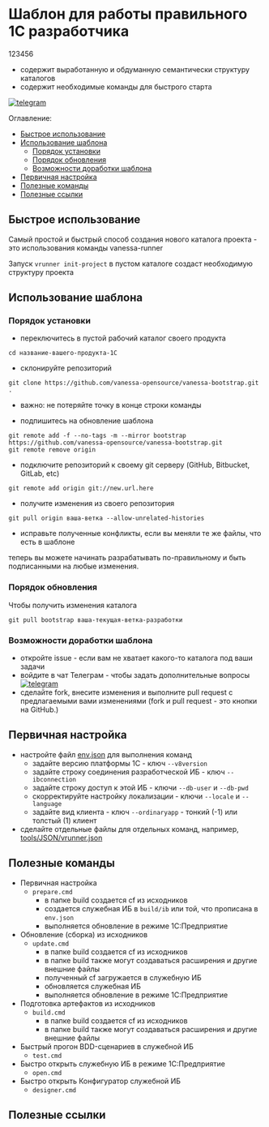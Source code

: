 <a id="markdown-шаблон-для-работы-правильного-1с-разработчика" name="шаблон-для-работы-правильного-1с-разработчика"></a>
# Шаблон для работы правильного 1С разработчика
123456
* содержит выработанную и обдуманную семантически структуру каталогов
* содержит необходимые команды для быстрого старта

[![telegram](https://img.shields.io/badge/telegram-chat-green.svg)](https://t.me/vanessa_opensource)

Оглавление:
<!-- TOC -->
<!-- - [Шаблон для работы правильного 1С разработчика](#шаблон-для-работы-правильного-1с-разработчика) -->
- [Быстрое использование](#быстрое-использование)
- [Использование шаблона](#использование-шаблона)
  - [Порядок установки](#порядок-установки)
  - [Порядок обновления](#порядок-обновления)
  - [Возможности доработки шаблона](#возможности-доработки-шаблона)
- [Первичная настройка](#первичная-настройка)
- [Полезные команды](#полезные-команды)
- [Полезные ссылки](#полезные-ссылки)<!-- /TOC -->

<a id="markdown-быстрое-использование" name="быстрое-использование"></a>
## Быстрое использование

Самый простой и быстрый способ создания нового каталога проекта - это использования команды vanessa-runner

Запуск `vrunner init-project` в пустом каталоге создаст необходимую структуру проекта

<a id="markdown-использование-шаблона" name="использование-шаблона"></a>
## Использование шаблона

<a id="markdown-порядок-установки" name="порядок-установки"></a>
### Порядок установки

* переключитесь в пустой рабочий каталог своего продукта

```Shell
cd название-вашего-продукта-1С
```

* склонируйте репозиторий

```Shell
git clone https://github.com/vanessa-opensource/vanessa-bootstrap.git .
```
  * важно: не потеряйте точку в конце строки команды

* подпишитесь на обновление шаблона

```Shell
git remote add -f --no-tags -m --mirror bootstrap https://github.com/vanessa-opensource/vanessa-bootstrap.git
git remote remove origin
```

* подключите репозиторий к своему git серверу (GitHub, Bitbucket, GitLab, etc)

```Shell
git remote add origin git://new.url.here
```

* получите изменения из своего репозитория

```
git pull origin ваша-ветка --allow-unrelated-histories
```

* исправьте полученные конфликты, если вы меняли те же файлы, что есть в шаблоне

теперь вы можете начинать разрабатывать по-правильному и быть подписанными на любые изменения.

<a id="markdown-порядок-обновления" name="порядок-обновления"></a>
### Порядок обновления

Чтобы получить изменения каталога

```Shell
git pull bootstrap ваша-текущая-ветка-разработки
```

<a id="markdown-возможности-доработки-шаблона" name="возможности-доработки-шаблона"></a>
### Возможности доработки шаблона

* откройте issue - если вам не хватает какого-то каталога под ваши задачи
* войдите в чат Телеграм - чтобы задать дополнительные вопросы [![telegram](https://img.shields.io/badge/telegram-chat-green.svg)](https://t.me/vanessa_opensource)
* сделайте fork, внесите изменения и выполните pull request с предлагаемыми вами изменениями (fork и pull request - это кнопки на GitHub.)

<!-- ### Руководство разработчика -->

<a id="markdown-первичная-настройка" name="первичная-настройка"></a>
## Первичная настройка

* настройте файл [env.json](./env.json) для выполнения команд
  * задайте версию платформы 1С - ключ `--v8version`
  * задайте строку соединения разработческой ИБ - ключ `--ibconnection`
  * задайте строку доступ к этой ИБ - ключи `--db-user` и `--db-pwd`
  * скорректируйте настройку локализации - ключи `--locale` и `--language`
  * задайте вид клиента - ключ `--ordinaryapp` - тонкий (-1) или толстый (1) клиент
* сделайте отдельные файлы для отдельных команд, например, [tools/JSON/vrunner.json](./tools/JSON/vrunner.json)

<a id="markdown-полезные-команды" name="полезные-команды"></a>
## Полезные команды

- Первичная настройка
  - `prepare.cmd`
    - в папке build создается cf из исходников
    - создается служебная ИБ в `build/ib` или той, что прописана в `env.json`
    - выполняется обновление в режиме 1С:Предприятие
- Обновление (сборка) из исходников
  - `update.cmd`
    - в папке build создается cf из исходников
    - в папке build также могут создаваться расширения и другие внешние файлы
    - полученный cf загружается в служебную ИБ
    - обновляется служебная ИБ
    - выполняется обновление в режиме 1С:Предприятие
- Подготовка артефактов из исходников
  - `build.cmd`
    - в папке build создается cf из исходников
    - в папке build также могут создаваться расширения и другие внешние файлы
- Быстрый прогон BDD-сценариев в служебной ИБ
  - `test.cmd`
- Быстро открыть служебную ИБ в режиме 1С:Предприятие
  - `open.cmd`
- Быстро открыть Конфигуратор служебной ИБ
  - `designer.cmd`

<a id="markdown-полезные-ссылки" name="полезные-ссылки"></a>
## Полезные ссылки

